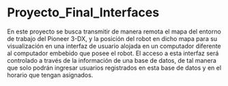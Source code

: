 # Proyecto_Final_Interfaces
En este proyecto se busca transmitir de manera remota el mapa del entorno de trabajo del Pioneer 3-DX, y la posición del robot en dicho mapa para su visualización en una interfaz de usuario alojada en un computador diferente al computador embebido que posee el robot. El acceso a esta interfaz será controlado a través de la información de una base de datos, de tal manera que solo podrán ingresar usuarios registrados en esta base de datos y en el horario que tengan asignados.
